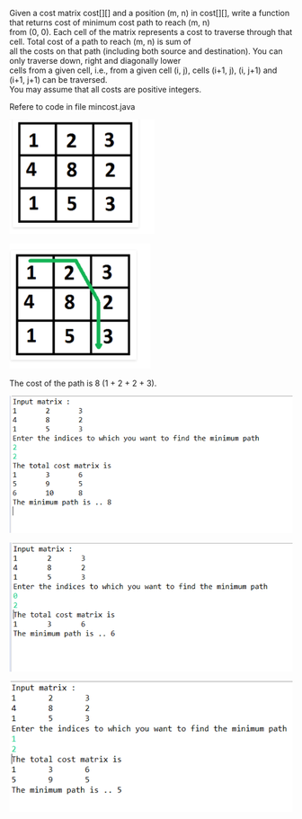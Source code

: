 Given a cost matrix cost[][] and a position (m, n) in cost[][], write a function that returns cost of minimum cost path to reach (m, n)<br>
from (0, 0). Each cell of the matrix represents a cost to traverse through that cell. Total cost of a path to reach (m, n) is sum of<br>
all the costs on that path (including both source and destination). You can only traverse down, right and diagonally lower <br>
cells from a given cell, i.e., from a given cell (i, j), cells (i+1, j), (i, j+1) and (i+1, j+1) can be traversed. <br>
You may assume that all costs are positive integers.<br>

Refere to code in file mincost.java

![alt text](https://github.com/svishrut93/Geeks-for-Geeks/blob/master/Min%20Cost%20Path%20given%20constraints/Matrix.PNG)

![alt text](https://github.com/svishrut93/Geeks-for-Geeks/blob/master/Min%20Cost%20Path%20given%20constraints/MatrixSolved.PNG)

The cost of the path is 8 (1 + 2 + 2 + 3).

![alt text](https://github.com/svishrut93/Geeks-for-Geeks/blob/master/Min%20Cost%20Path%20given%20constraints/OutputSamples/mcop1.PNG)

![alt text](https://github.com/svishrut93/Geeks-for-Geeks/blob/master/Min%20Cost%20Path%20given%20constraints/OutputSamples/mcop2.PNG)

![alt text](https://github.com/svishrut93/Geeks-for-Geeks/blob/master/Min%20Cost%20Path%20given%20constraints/OutputSamples/mcop3.PNG)
